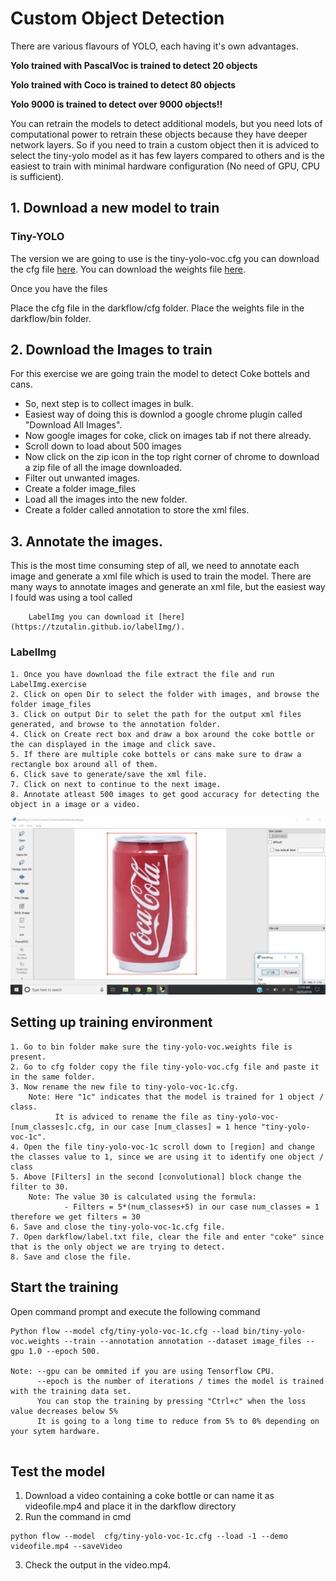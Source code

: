 # Custom Object Detection

There are various flavours of YOLO, each having it's own advantages.

**Yolo trained with PascalVoc is trained to detect 20 objects**

**Yolo trained with Coco is trained to detect 80 objects**

**Yolo 9000 is trained to detect over 9000 objects!!**

You can retrain the models to detect additional models, but you need lots of computational power to retrain these objects because they have deeper network layers.
So if you need to train a custom object then it is adviced to select the tiny-yolo model as it has few layers compared to others and is the easiest to train with minimal hardware configuration (No need of GPU, CPU is sufficient).

## 1. Download a new model to train

### Tiny-YOLO

The version we are going to use is the tiny-yolo-voc.cfg
you can download the cfg file [here](https://github.com/opencv/opencv_extra/blob/master/testdata/dnn/tiny-yolo-voc.cfg).
You can download the weights file [here](https://github.com/leetenki/YOLOtiny_v2_chainer/blob/master/tiny-yolo-voc.weights).

Once you have the files 

Place the cfg file in the darkflow/cfg folder.
Place the weights file in the darkflow/bin folder.

## 2. Download the Images to train

For this exercise we are going train the model to detect Coke bottels and cans.
- So, next step is to collect images in bulk.
- Easiest way of doing this is downlod a google chrome plugin called "Download All Images".
- Now google images for coke, click on images tab if not there already.
- Scroll down to load about 500 images
- Now click on the zip icon in the top right corner of chrome to download a zip file of all the image downloaded.
- Filter out unwanted images.
- Create a folder image_files
- Load all the images into the new folder.
- Create a folder called annotation to store the xml files.

## 3. Annotate the images.

This is the most time consuming step of all, we need to annotate each image and generate a xml file which is used to train the model.
There are many ways to annotate images and generate an xml file, but the easiest way I fould was using a tool called
        
        LabelImg you can download it [here](https://tzutalin.github.io/labelImg/).
        
### LabelImg

```
1. Once you have download the file extract the file and run LabelImg.exercise
2. Click on open Dir to select the folder with images, and browse the folder image_files
3. Click on output Dir to selet the path for the output xml files generated, and browse to the annotation folder.
4. Click on Create rect box and draw a box around the coke bottle or the can displayed in the image and click save.
5. If there are multiple coke bottels or cans make sure to draw a rectangle box around all of them.
6. Click save to generate/save the xml file.
7. Click on next to continue to the next image.
8. Annotate atleast 500 images to get good accuracy for detecting the object in a image or a video.
```
![Screenshot](Untitled.png)
## Setting up training environment

```
1. Go to bin folder make sure the tiny-yolo-voc.weights file is present.
2. Go to cfg folder copy the file tiny-yolo-voc.cfg file and paste it in the same folder.
3. Now rename the new file to tiny-yolo-voc-1c.cfg.
    Note: Here "1c" indicates that the model is trained for 1 object / class.
          It is adviced to rename the file as tiny-yolo-voc-[num_classes]c.cfg, in our case [num_classes] = 1 hence "tiny-yolo-voc-1c".
4. Open the file tiny-yolo-voc-1c scroll down to [region] and change the classes value to 1, since we are using it to identify one object / class
5. Above [Filters] in the second [convolutional] block change the filter to 30.
    Note: The value 30 is calculated using the formula:
            - Filters = 5*(num_classes+5) in our case num_classes = 1 therefore we get filters = 30
6. Save and close the tiny-yolo-voc-1c.cfg file.
7. Open darkflow/label.txt file, clear the file and enter "coke" since that is the only object we are trying to detect.
8. Save and close the file.
```

## Start the training
Open command prompt and execute the following command

```
Python flow --model cfg/tiny-yolo-voc-1c.cfg --load bin/tiny-yolo-voc.weights --train --annotation annotation --dataset image_files --gpu 1.0 --epoch 500.

Note: --gpu can be ommited if you are using Tensorflow CPU.
      --epoch is the number of iterations / times the model is trained with the training data set.
      You can stop the training by pressing "Ctrl+c" when the loss value decreases below 5%
      It is going to a long time to reduce from 5% to 0% depending on your sytem hardware.
      
```

## Test the model

1. Download a video containing a coke bottle or can name it as videofile.mp4 and place it in the darkflow directory
2. Run the command in cmd

```
python flow --model  cfg/tiny-yolo-voc-1c.cfg --load -1 --demo videofile.mp4 --saveVideo
```

3. Check the output in the video.mp4.





